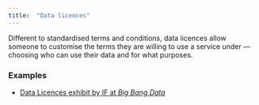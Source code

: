 ```yaml
---
title:  "Data licences"
---
```


Different to standardised terms and conditions, data licences allow someone to customise the terms they are willing to use a service under — choosing who can use their data and for what purposes.

### Examples
* [Data Licences exhibit by IF at *Big Bang Data*](https://datalicences.projectsbyif.com)
